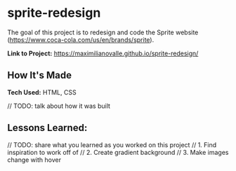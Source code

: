 # sprite-redesign
The goal of this project is to redesign and code the Sprite website (https://www.coca-cola.com/us/en/brands/sprite).

**Link to Project:** https://maximilianovalle.github.io/sprite-redesign/

## How It's Made

**Tech Used:** HTML, CSS

// TODO: talk about how it was built

## Lessons Learned:

// TODO: share what you learned as you worked on this project
// 1. Find inspiration to work off of
// 2. Create gradient background
// 3. Make images change with hover